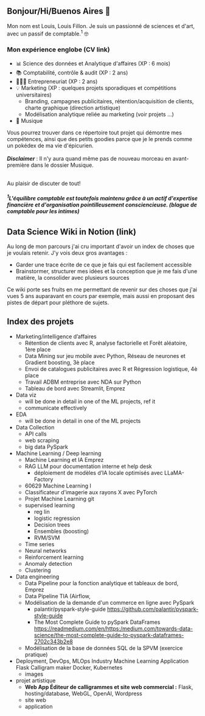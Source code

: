 ## Bonjour/Hi/Buenos Aires 👋

Mon nom est Louis, Louis Fillon. Je suis un passionné de sciences et d'art, avec un passif de comptable.<sup>1</sup> 🤓

### Mon expérience englobe (CV link)
- 📊 Science des données et Analytique d'affaires (XP : 6 mois)
- 📚 Comptabilité, contrôle & audit (XP : 2 ans)
- 👷🏻‍♂️ Entrepreneuriat (XP : 2 ans)
- 💡 Marketing (XP : quelques projets sporadiques et compétitions universitaires)
   - Branding, campagnes publicitaires, rétention/acquisition de clients, charte graphique (direction artistique)
   - Modélisation analytique reliée au marketing (voir projets ...)
- 🎸 Musique

Vous pourrez trouver dans ce répertoire tout projet qui démontre mes compétences, ainsi que des petits goodies parce que je le prends comme un pokédex de ma vie d'épicurien.\
\
***Disclaimer*** : Il n'y aura quand même pas de nouveau morceau en avant-première dans le dossier Musique.
<!--(mettre des extraits de morceaux avec titre "morceau en avant-première.wav" et maquette de la pochette/calligramme)-->

\
Au plaisir de discuter de tout!


***<h6><sup>1</sup>L'équilibre comptable est toutefois maintenu grâce à un actif d'expertise financière et d'organisation pointilleusement consciencieuse. (blague de comptable pour les intimes) </h6>***

## Data Science Wiki in Notion (link)
Au long de mon parcours j'ai cru important d'avoir un index de choses que je voulais retenir. J'y vois deux gros avantages :
- Garder une trace écrite de ce que je fais qui est facilement accessible
- Brainstormer, structurer mes idées et la conception que je me fais d'une matière, la consolider avec plusieurs sources

Ce wiki porte ses fruits en me permettant de revenir sur des choses que j'ai vues 5 ans auparavant en cours par exemple, mais aussi en proposant des pistes de départ pour pléthore de sujets.

## Index des projets
- Marketing/intelligence d’affaires
    - Rétention de clients avec R, analyse factorielle et Forêt aléatoire, 1ère place
    - Data Mining sur jeu mobile avec Python, Réseau de neurones et Gradient boosting, 3è place
    - Envoi de catalogues publicitaires avec R et Régression logistique, 4è place
    - Travail ADBM entreprise avec NDA sur Python
    - Tableau de bord avec Streamlit, Emprez
- Data viz
    - will be done in detail in one of the ML projects, ref it
    - communicate effectively
- EDA
    - will be done in detail in one of the ML projects
- Data Collection
    - API calls
    - web scraping
    - big data PySpark
- Machine Learning / Deep learning
    - Machine Learning et IA Emprez  
    - RAG LLM pour documentation interne et help desk
        - déploiement de modèles d’IA locale optimisés avec LLaMA-Factory
    - 60629 Machine Learning I
    - Classificateur d'imagerie aux rayons X avec PyTorch
    - Projet Machine Learning git
    - supervised learning
        - reg lin
        - logistic regression
        - Decision trees
        - Ensembles (boosting)
        - RVM/SVM
    - Time series
    - Neural networks
    - Reinforcement learning
    - Anomaly detection
    - Clustering
- Data engineering
    - Data Pipeline pour la fonction analytique et tableaux de bord, Emprez
    - Data Pipeline TIA (Airflow,
    - Modélisation de la demande d'un commerce en ligne avec PySpark
        - palantir/pyspark-style-guide https://github.com/palantir/pyspark-style-guide
        - The Most Complete Guide to pySpark DataFrames https://readmedium.com/en/https:/medium.com/towards-data-science/the-most-complete-guide-to-pyspark-dataframes-2702c343b2e8
    - Modélisation de la base de données SQL de la SPVM (exercice pratique)
- Deployment, DevOps, MLOps
    Industry Machine Learning
    Application Flask Calligram maker
    Docker, Kubernetes
     - images
- projet artistique
    - **Web App Éditeur de calligrammes et site web commercial :** Flask, hosting/database, WebGL, OpenAI, Wordpress
    - site web
    - application

<!--
**lofillon/lofillon** is a ✨ _special_ ✨ repository because its `README.md` (this file) appears on your GitHub profile.
-->
